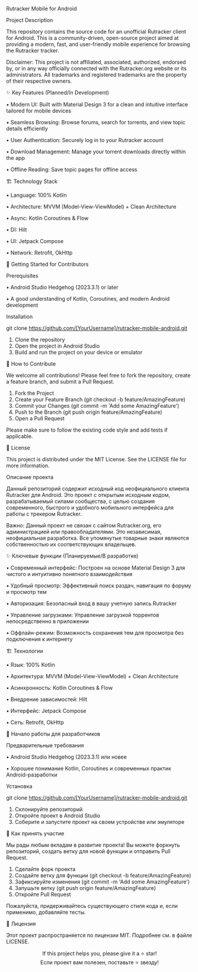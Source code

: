 Rutracker Mobile for Android

Project Description

This repository contains the source code for an unofficial Rutracker client for Android. This is a community-driven, open-source project aimed at providing a modern, fast, and user-friendly mobile experience for browsing the Rutracker tracker.

Disclaimer: This project is not affiliated, associated, authorized, endorsed by, or in any way officially connected with the Rutracker.org website or its administrators. All trademarks and registered trademarks are the property of their respective owners.

✨ Key Features (Planned/In Development)

• Modern UI: Built with Material Design 3 for a clean and intuitive interface tailored for mobile devices

• Seamless Browsing: Browse forums, search for torrents, and view topic details efficiently

• User Authentication: Securely log in to your Rutracker account

• Download Management: Manage your torrent downloads directly within the app

• Offline Reading: Save topic pages for offline access

🏗️ Technology Stack

• Language: 100% Kotlin

• Architecture: MVVM (Model-View-ViewModel) + Clean Architecture

• Async: Kotlin Coroutines & Flow

• DI: Hilt

• UI: Jetpack Compose

• Network: Retrofit, OkHttp

🚀 Getting Started for Contributors

Prerequisites

• Android Studio Hedgehog (2023.3.1) or later

• A good understanding of Kotlin, Coroutines, and modern Android development

Installation

git clone https://github.com/[YourUsername]/rutracker-mobile-android.git


1. Clone the repository
2. Open the project in Android Studio
3. Build and run the project on your device or emulator

🤝 How to Contribute

We welcome all contributions! Please feel free to fork the repository, create a feature branch, and submit a Pull Request.

1. Fork the Project
2. Create your Feature Branch (git checkout -b feature/AmazingFeature)
3. Commit your Changes (git commit -m 'Add some AmazingFeature')
4. Push to the Branch (git push origin feature/AmazingFeature)
5. Open a Pull Request

Please make sure to follow the existing code style and add tests if applicable.

📄 License

This project is distributed under the MIT License. See the LICENSE file for more information.



Описание проекта

Данный репозиторий содержит исходный код неофициального клиента Rutracker для Android. Это проект с открытым исходным кодом, разрабатываемый силами сообщества, с целью создания современного, быстрого и удобного мобильного интерфейса для работы с трекером Rutracker.

Важно: Данный проект не связан с сайтом Rutracker.org, его администрацией или правообладателями. Это независимая, неофициальная разработка. Все упомянутые товарные знаки являются собственностью их соответствующих владельцев.

✨ Ключевые функции (Планируемые/В разработке)

• Современный интерфейс: Построен на основе Material Design 3 для чистого и интуитивно понятного взаимодействия

• Удобный просмотр: Эффективный поиск раздач, навигация по форуму и просмотр тем

• Авторизация: Безопасный вход в вашу учетную запись Rutracker

• Управление загрузками: Управление загрузкой торрентов непосредственно в приложении

• Оффлайн-режим: Возможность сохранения тем для просмотра без подключения к интернету

🏗️ Технологии

• Язык: 100% Kotlin

• Архитектура: MVVM (Model-View-ViewModel) + Clean Architecture

• Асинхронность: Kotlin Coroutines & Flow

• Внедрение зависимостей: Hilt

• Интерфейс: Jetpack Compose

• Сеть: Retrofit, OkHttp

🚀 Начало работы для разработчиков

Предварительные требования

• Android Studio Hedgehog (2023.3.1) или новее

• Хорошее понимание Kotlin, Coroutines и современных практик Android-разработки

Установка

git clone https://github.com/[YourUsername]/rutracker-mobile-android.git


1. Склонируйте репозиторий
2. Откройте проект в Android Studio
3. Соберите и запустите проект на своем устройстве или эмуляторе

🤝 Как принять участие

Мы рады любым вкладам в развитие проекта! Вы можете форкнуть репозиторий, создать ветку для новой функции и отправить Pull Request.

1. Сделайте форк проекта
2. Создайте ветку для функции (git checkout -b feature/AmazingFeature)
3. Зафиксируйте изменения (git commit -m 'Add some AmazingFeature')
4. Запушьте ветку (git push origin feature/AmazingFeature)
5. Откройте Pull Request

Пожалуйста, придерживайтесь существующего стиля кода и, если применимо, добавляйте тесты.

📄 Лицензия

Этот проект распространяется по лицензии MIT. Подробнее см. в файле LICENSE.

<div align="center">

If this project helps you, please give it a ⭐ star!  
Если проект вам полезен, поставьте ⭐ звезду!

</div>
